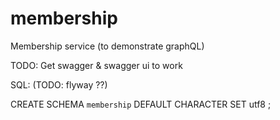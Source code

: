 # membership
Membership service (to demonstrate graphQL)

TODO: Get swagger & swagger ui to work


SQL: (TODO: flyway ??)

CREATE SCHEMA `membership` DEFAULT CHARACTER SET utf8 ;

